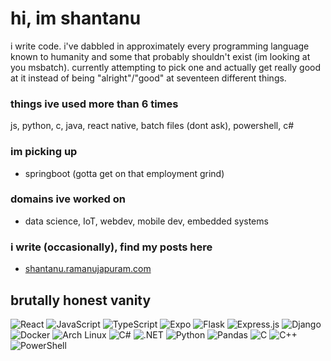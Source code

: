 # hi, im shantanu

i write code. i've dabbled in approximately every programming language known to humanity and some that probably shouldn't exist (im looking at you msbatch).
currently attempting to pick one and actually get really good at it instead of being "alright"/"good" at seventeen different things.

### things ive used more than 6 times 
js, python, c, java, react native, batch files (dont ask), powershell, c# 

### im picking up 
- springboot (gotta get on that employment grind)

### domains ive worked on
- data science, IoT, webdev, mobile dev, embedded systems

### i write (occasionally), find my posts here
- [shantanu.ramanujapuram.com](https://shantanu.ramanujapuram.com/)

## brutally honest vanity 
![React](https://img.shields.io/badge/-React-61DAFB?style=flat&logo=react&logoColor=black)
![JavaScript](https://img.shields.io/badge/-JavaScript-F7DF1E?style=flat&logo=javascript&logoColor=black)
![TypeScript](https://img.shields.io/badge/-TypeScript-3178C6?style=flat&logo=typescript&logoColor=white)
![Expo](https://img.shields.io/badge/-Expo-000020?style=flat&logo=expo&logoColor=white)
![Flask](https://img.shields.io/badge/-Flask-000000?style=flat&logo=flask&logoColor=white)
![Express.js](https://img.shields.io/badge/-Express.js-000000?style=flat&logo=express&logoColor=white)
![Django](https://img.shields.io/badge/-Django-092E20?style=flat&logo=django&logoColor=white)
![Docker](https://img.shields.io/badge/-Docker-2496ED?style=flat&logo=docker&logoColor=white)
![Arch Linux](https://img.shields.io/badge/-Arch%20Linux-1793D1?style=flat&logo=archlinux&logoColor=white)
![C#](https://img.shields.io/badge/-C%23-239120?style=flat&logo=csharp&logoColor=white)
![.NET](https://img.shields.io/badge/-.NET-512BD4?style=flat&logo=dotnet&logoColor=white)
![Python](https://img.shields.io/badge/-Python-3776AB?style=flat&logo=python&logoColor=white)
![Pandas](https://img.shields.io/badge/-Pandas-150458?style=flat&logo=pandas&logoColor=white)
![C](https://img.shields.io/badge/-C-A8B9CC?style=flat&logo=c&logoColor=black)
![C++](https://img.shields.io/badge/-C++-00599C?style=flat&logo=cplusplus&logoColor=white)
![PowerShell](https://img.shields.io/badge/-PowerShell-5391FE?style=flat&logo=powershell&logoColor=white)

